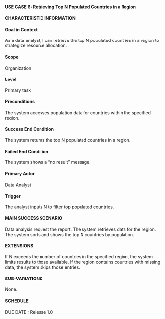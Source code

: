 #### **USE CASE 6: Retrieving Top N Populated Countries in a Region**
#### **CHARACTERISTIC INFORMATION**

#### **Goal in Context**
As a data analyst, I can retrieve the top N populated countries in a region to strategize resource allocation.

#### **Scope**
Organization

#### **Level**
Primary task

#### **Preconditions**
The system accesses population data for countries within the specified region.

#### **Success End Condition**
The system returns the top N populated countries in a region.

#### **Failed End Condition**
The system shows a “no result” message.

#### **Primary Actor**
Data Analyst

#### **Trigger**
The analyst inputs N to filter top populated countries.

#### **MAIN SUCCESS SCENARIO**
Data analysis request the report.
The system retrieves data for the region.
The system sorts and shows the top N countries by population.

#### **EXTENSIONS**
If N exceeds the number of countries in the specified region, the system limits results to those available.
If the region contains countries with missing data, the system skips those entries.

#### **SUB-VARIATIONS**
None.

#### **SCHEDULE**
DUE DATE : Release 1.0